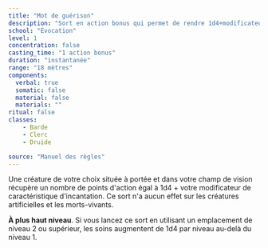 ```yaml
---
title: "Mot de guérison"
description: "Sort en action bonus qui permet de rendre 1d4+modificateur points d'action."
school: "Évocation"
level: 1
concentration: false
casting_time: "1 action bonus"
duration: "instantanée"
range: "18 mètres"
components:
  verbal: true
  somatic: false
  material: false
  materials: ""
ritual: false
classes:
    - Barde
    - Clerc
    - Druide

source: "Manuel des règles"
---
```

Une créature de votre choix située à portée et dans votre champ de vision récupère un nombre de points d'action égal à 1d4 + votre modificateur de caractéristique d'incantation. Ce sort n'a aucun effet sur les créatures artificielles et les morts-vivants.

**À plus haut niveau**. Si vous lancez ce sort en utilisant un emplacement de niveau 2 ou supérieur, les soins augmentent de 1d4 par niveau au-delà du niveau 1.
